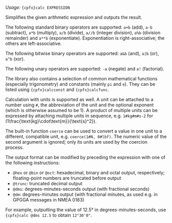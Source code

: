 *Usage:* `{cpfx}calc EXPRESSION`

Simplifies the given arithmetic expression and outputs the result.

The following standard binary operators are supported: `a+b` (add), `a-b` (subtract), `a*b` (multiply), `a/b` (divide), `a//b` (integer division), `a%b` (division remainder) and `a**b` (exponentiate). Exponentiation is right-associative; the others are left-associative.

The following bitwise binary operators are supported: `a&b` (and), `a|b` (or), `a^b` (xor).

The following unary operators are supported: `-a` (negate) and `a!` (factorial).

The library also contains a selection of common mathematical functions (especially trigonometry) and constants (mainly `pi` and `e`). They can be listed using `{cpfx}calcconst` and `{cpfx}calcfunc`.

Calculation with units is supported as well. A unit can be attached to a number using `#`, the abbreviation of the unit and the optional exponent (which is otherwise assumed to be 1). A product of multiple units can be expressed by attaching multiple units in sequence, e.g. `1#kg#m#s-2` for \(1\frac{\text{kg}\cdot\text{m}}{\text{s}^2}\).

The built-in function `coerce` can be used to convert a value in one unit to a different, compatible unit, e.g. `coerce(1#N, 0#lbf)`. The numeric value of the second argument is ignored; only its units are used by the coercion process.

The output format can be modified by preceding the expression with one of the following instructions:

* `@hex` or `@bin` or `@oct`: hexadecimal, binary and octal output, respectively; floating-point numbers are truncated before output
* `@trunc`: truncated decimal output
* `@dms`: degrees-minutes-seconds output (with fractional seconds)
* `@dm`: degrees-minutes output (with fractional minutes, as used e.g. in GPGGA messages in NMEA 0183)

For example, outputting the value of 12.5° in degrees-minutes-seconds, use `{cpfx}calc @dms 12.5` to obtain `12°30'0"`.
